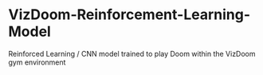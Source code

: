 # VizDoom-Reinforcement-Learning-Model
Reinforced Learning / CNN model trained to play Doom within the VizDoom gym environment
